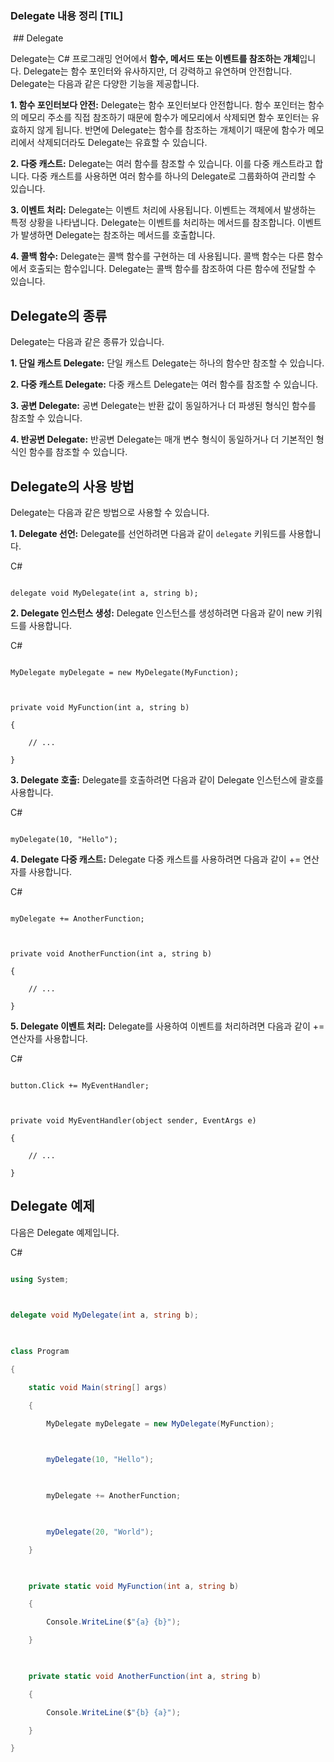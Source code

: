 ### Delegate 내용 정리 [TIL]

 ## Delegate

  

Delegate는 C# 프로그래밍 언어에서 **함수, 메서드 또는 이벤트를 참조하는 개체**입니다. Delegate는 함수 포인터와 유사하지만, 더 강력하고 유연하며 안전합니다. Delegate는 다음과 같은 다양한 기능을 제공합니다.

  

**1. 함수 포인터보다 안전:** Delegate는 함수 포인터보다 안전합니다. 함수 포인터는 함수의 메모리 주소를 직접 참조하기 때문에 함수가 메모리에서 삭제되면 함수 포인터는 유효하지 않게 됩니다. 반면에 Delegate는 함수를 참조하는 개체이기 때문에 함수가 메모리에서 삭제되더라도 Delegate는 유효할 수 있습니다.

  

**2. 다중 캐스트:** Delegate는 여러 함수를 참조할 수 있습니다. 이를 다중 캐스트라고 합니다. 다중 캐스트를 사용하면 여러 함수를 하나의 Delegate로 그룹화하여 관리할 수 있습니다.

  

**3. 이벤트 처리:** Delegate는 이벤트 처리에 사용됩니다. 이벤트는 객체에서 발생하는 특정 상황을 나타냅니다. Delegate는 이벤트를 처리하는 메서드를 참조합니다. 이벤트가 발생하면 Delegate는 참조하는 메서드를 호출합니다.

  

**4. 콜백 함수:** Delegate는 콜백 함수를 구현하는 데 사용됩니다. 콜백 함수는 다른 함수에서 호출되는 함수입니다. Delegate는 콜백 함수를 참조하여 다른 함수에 전달할 수 있습니다.

  

## Delegate의 종류

  

Delegate는 다음과 같은 종류가 있습니다.

  

**1. 단일 캐스트 Delegate:** 단일 캐스트 Delegate는 하나의 함수만 참조할 수 있습니다.

  

**2. 다중 캐스트 Delegate:** 다중 캐스트 Delegate는 여러 함수를 참조할 수 있습니다.

  

**3. 공변 Delegate:** 공변 Delegate는 반환 값이 동일하거나 더 파생된 형식인 함수를 참조할 수 있습니다.

  

**4. 반공변 Delegate:** 반공변 Delegate는 매개 변수 형식이 동일하거나 더 기본적인 형식인 함수를 참조할 수 있습니다.

  

## Delegate의 사용 방법

  

Delegate는 다음과 같은 방법으로 사용할 수 있습니다.

  

**1. Delegate 선언:** Delegate를 선언하려면 다음과 같이 `delegate` 키워드를 사용합니다.

  

C#

  

```

delegate void MyDelegate(int a, string b);

```

  

  

**2. Delegate 인스턴스 생성:** Delegate 인스턴스를 생성하려면 다음과 같이 new 키워드를 사용합니다.

  

C#

  

```

MyDelegate myDelegate = new MyDelegate(MyFunction);

  

private void MyFunction(int a, string b)

{

    // ...

}

```

  

  

**3. Delegate 호출:** Delegate를 호출하려면 다음과 같이 Delegate 인스턴스에 괄호를 사용합니다.

  

C#

  

```

myDelegate(10, "Hello");

```

  

  

**4. Delegate 다중 캐스트:** Delegate 다중 캐스트를 사용하려면 다음과 같이 += 연산자를 사용합니다.

  

C#

  

```

myDelegate += AnotherFunction;

  

private void AnotherFunction(int a, string b)

{

    // ...

}

```

  

  

**5. Delegate 이벤트 처리:** Delegate를 사용하여 이벤트를 처리하려면 다음과 같이 += 연산자를 사용합니다.

  

C#

  

```

button.Click += MyEventHandler;

  

private void MyEventHandler(object sender, EventArgs e)

{

    // ...

}

```

  

  

## Delegate 예제

  

다음은 Delegate 예제입니다.

  

C#

  

```csharp

using System;

  

delegate void MyDelegate(int a, string b);

  

class Program

{

    static void Main(string[] args)

    {

        MyDelegate myDelegate = new MyDelegate(MyFunction);

  

        myDelegate(10, "Hello");

  

        myDelegate += AnotherFunction;

  

        myDelegate(20, "World");

    }

  

    private static void MyFunction(int a, string b)

    {

        Console.WriteLine($"{a} {b}");

    }

  

    private static void AnotherFunction(int a, string b)

    {

        Console.WriteLine($"{b} {a}");

    }

}

```